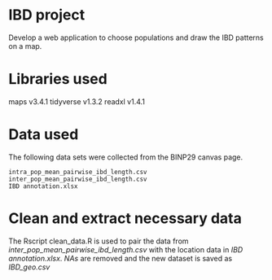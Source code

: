# IBD project
Develop a web application to choose populations and draw the IBD patterns 
on a map.

# Libraries used
maps v3.4.1
tidyverse v1.3.2
readxl v1.4.1

# Data used
The following data sets were collected from the BINP29 canvas page.

    intra_pop_mean_pairwise_ibd_length.csv
    inter_pop_mean_pairwise_ibd_length.csv
    IBD annotation.xlsx

# Clean and extract necessary data
The Rscript clean_data.R is used to pair the data from *inter_pop_mean_pairwise_ibd_length.csv* with the location data in *IBD annotation.xlsx*. *NAs* are removed and the new dataset is saved as *IBD_geo.csv*